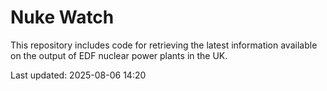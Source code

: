 # Nuke Watch

This repository includes code for retrieving the latest information available on the output of EDF nuclear power plants in the UK.

Last updated: 2025-08-06 14:20